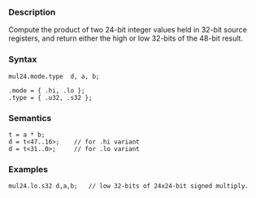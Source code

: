### Description

Compute the product of two 24-bit integer values held in 32-bit source registers, and return either
the high or low 32-bits of the 48-bit result.

### Syntax

```
mul24.mode.type  d, a, b;

.mode = { .hi, .lo };
.type = { .u32, .s32 };
```

### Semantics

```
t = a * b;
d = t<47..16>;    // for .hi variant
d = t<31..0>;     // for .lo variant
```

### Examples

```
mul24.lo.s32 d,a,b;   // low 32-bits of 24x24-bit signed multiply.
```

